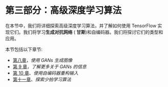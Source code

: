 

# 第三部分：高级深度学习算法

在本节中，我们将详细探索高级深度学习算法，并了解如何使用 TensorFlow 实现它们。我们将学习**生成对抗网络** ( **甘斯**)和自编码器。我们将探讨它们的类型和应用。

本节包括以下章节:

*   [第八章](b71eb1cb-af20-41ea-9e3d-26c7d0b956ba.xhtml)，*使用 GANs 生成图像*
*   [第 9 章](79a2bc1d-ac2a-4343-84c0-2befa1dc9377.xhtml)，*了解更多关于 GANs 的信息*
*   [第 10 章](3a37be5a-d097-4d77-8dae-744939bb7f30.xhtml)、*使用自编码器重构输入*
*   [第十一章](e26e9425-851c-4bd5-a72d-e57ae6f8fd2c.xhtml)、*探索少拍学习算法*